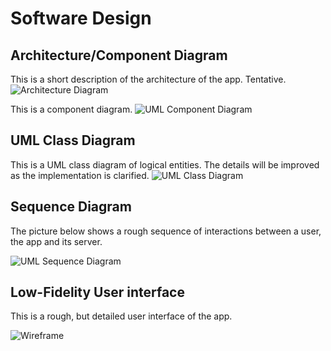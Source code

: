 # Software Design

## Architecture/Component Diagram

This is a short description of the architecture of the app. Tentative.
![Architecture Diagram](https://raw.githubusercontent.com/UAlberta-CMPUT401/arche-echo/main/docs/images/Architecture%20Diagram.svg?token=AE5RB45QTUV7DCIBBNPVBUDBLD2HO)

This is a component diagram.
![UML Component Diagram](https://raw.githubusercontent.com/UAlberta-CMPUT401/arche-echo/main/docs/images/UML%20Component%20Diagram.png?token=AEZVPX4IXBR4FCSR7JQDSLTBLDQ7Q)

## UML Class Diagram

This is a UML class diagram of logical entities. The details will be improved as the implementation is clarified.
![UML Class Diagram](https://raw.githubusercontent.com/UAlberta-CMPUT401/arche-echo/main/docs/images/ARCHE%20_%20ECHO%20-%20UML%20Class.drawio.png?token=AEZVPXZRMLEAZI65W3EITXLBLD5FY)

## Sequence Diagram

The picture below shows a rough sequence of interactions between a user, the app and its server.

![UML Sequence Diagram](https://raw.githubusercontent.com/UAlberta-CMPUT401/arche-echo/2ab165d3a6f457918957fd7df58a24afc6f564e3/docs/images/uml_sequence/whole.jpg?token=AE5RB44X4PW6SLN6E4QINEDBLDGWI)

## Low-Fidelity User interface

This is a rough, but detailed user interface of the app. 

![Wireframe](https://raw.githubusercontent.com/UAlberta-CMPUT401/arche-echo/main/docs/images/ARCHE%20ECHO%20UI%20Flow%20Diagram-compressed.png?token=AEZVPXZOKVTGB3QACXYTDYTBLDNWG)

